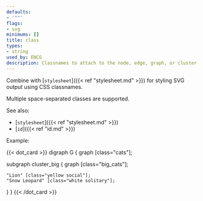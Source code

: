 ```yaml
---
defaults:
- '""'
flags:
- svg
minimums: []
title: class
types:
- string
used_by: ENCG
description: Classnames to attach to the node, edge, graph, or cluster's SVG element
---
```

Combine with [`stylesheet`]({{< ref "stylesheet.md" >}}) for styling SVG output
using CSS classnames.

Multiple space-separated classes are supported.

See also:

- [`stylesheet`]({{< ref "stylesheet.md" >}})
- [`id`]({{< ref "id.md" >}})

Example:

{{< dot_card >}}
digraph G {
  graph [class="cats"];

  subgraph cluster_big {
    graph [class="big_cats"];

    "Lion" [class="yellow social"];
    "Snow Leopard" [class="white solitary"];
  }
}
{{< /dot_card >}}

